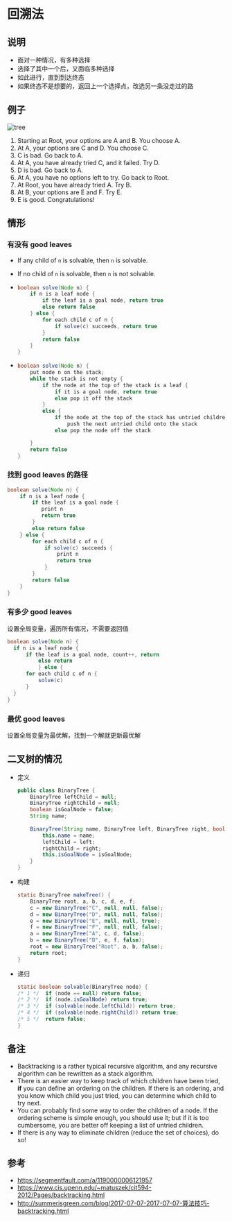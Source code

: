 # 回溯法

## 说明

- 面对一种情况，有多种选择
- 选择了其中一个后，又面临多种选择
- 如此进行，直到到达终态
- 如果终态不是想要的，返回上一个选择点，改选另一条没走过的路

## 例子

![tree](pictures\treesearch.gif)

1. Starting at Root, your options are A and B. You choose A.
2. At A, your options are C and D. You choose C.
3. C is bad. Go back to A.
4. At A, you have already tried C, and it failed. Try D.
5. D is bad. Go back to A.
6. At A, you have no options left to try. Go back to Root.
7. At Root, you have already tried A. Try B.
8. At B, your options are E and F. Try E.
9. E is good. Congratulations!

## 情形

### 有没有 good leaves

- If any child of `n` is solvable, then `n` is solvable.

- If no child of `n` is solvable, then `n` is not solvable.

- ```java
  boolean solve(Node n) {
      if n is a leaf node {
          if the leaf is a goal node, return true
          else return false
      } else {
          for each child c of n {
              if solve(c) succeeds, return true
          }
          return false
      }
  }
  ```
  
- ```java
  boolean solve(Node n) {
      put node n on the stack;
      while the stack is not empty {
          if the node at the top of the stack is a leaf {
              if it is a goal node, return true
              else pop it off the stack
          }
          else {
              if the node at the top of the stack has untried children
                  push the next untried child onto the stack
              else pop the node off the stack
  
      }
      return false
  }
  ```

### 找到 good leaves 的路径

```java
boolean solve(Node n) {
    if n is a leaf node {
        if the leaf is a goal node {
           print n
           return true
        }
        else return false
    } else {
        for each child c of n {
            if solve(c) succeeds {
                print n
                return true
            }
        }
        return false
    }
}
```

### 有多少 good leaves

设置全局变量，遍历所有情况，不需要返回值

  ```java
boolean solve(Node n) {
    if n is a leaf node {
        if the leaf is a goal node, count++, return
            else return
            } else {
        for each child c of n {
            solve(c)
        }
    }
}
  ```

### 最优 good leaves

设置全局变量为最优解，找到一个解就更新最优解

## 二叉树的情况

- 定义

  ```java
  public class BinaryTree {
      BinaryTree leftChild = null;
      BinaryTree rightChild = null;
      boolean isGoalNode = false;
      String name;
      
      BinaryTree(String name, BinaryTree left, BinaryTree right, boolean isGoalNode) {
          this.name = name;
          leftChild = left;
          rightChild = right;
          this.isGoalNode = isGoalNode;
      }
  }
  ```

- 构建

  ```java
  static BinaryTree makeTree() {
      BinaryTree root, a, b, c, d, e, f;
      c = new BinaryTree("C", null, null, false);
      d = new BinaryTree("D", null, null, false);
      e = new BinaryTree("E", null, null, true);
      f = new BinaryTree("F", null, null, false);
      a = new BinaryTree("A", c, d, false);
      b = new BinaryTree("B", e, f, false);
      root = new BinaryTree("Root", a, b, false);
      return root;
  }
  ```

- 递归

  ```java
  static boolean solvable(BinaryTree node) {
  /* 1 */  if (node == null) return false;
  /* 2 */  if (node.isGoalNode) return true;
  /* 3 */  if (solvable(node.leftChild)) return true;
  /* 4 */  if (solvable(node.rightChild)) return true;
  /* 5 */  return false;
  }
  ```

## 备注

- Backtracking is a rather typical recursive algorithm, and any recursive algorithm can be rewritten as a stack algorithm.
- There is an easier way to keep track of which children have been tried, **if** you can define an ordering on the children. If there is an ordering, and you know which child you just tried, you can determine which child to try next.
- You can probably find some way to order the children of a node. If the ordering scheme is simple enough, you should use it; but if it is too cumbersome, you are better off keeping a list of untried children.
- If there is any way to eliminate children (reduce the set of choices), do so!

## 参考

- https://segmentfault.com/a/1190000006121957
- https://www.cis.upenn.edu/~matuszek/cit594-2012/Pages/backtracking.html
- <http://summerisgreen.com/blog/2017-07-07-2017-07-07-算法技巧-backtracking.html>

